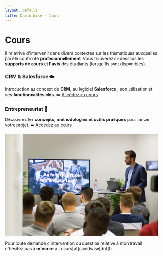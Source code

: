 ```yaml
---
layout: default
title: David Wise - Cours
---
```


<div class="post">
	<h1 class="pageTitle">Cours</h1>

<p>Il m'arrive d'intervenir dans divers contextes sur les thématiques auxquelles j'ai été confronté <b>profesionnellement</b>. Vous trouverez ci-dessous les <b>supports de cours</b> et <b>l'avis</b> des étudiants (lorsqu'ils sont disponibles). <p>

<h3> CRM & Salesforce ☁️ </h3>
  <p> Introduction au concept de <b>CRM</b>, au logiciel <b>Salesforce</b> , son utilisation et ses <b>fonctionnalités clés</b>. ➡️ <a href="/salesforce">Accédez au cours</a></p> 

 <h3> Entrepreneuriat️ 🚀</h3>

 <p>Découvrez les <b>concepts, méthodologies et outils pratiques</b> pour lancer votre projet. ➡️ <a href="/startup">Accédez au cours</a></p>

 <p> <img src="/assets/pages_images/DavidWiseStartupEMLV.JPG" alt="Crédits Devinci Startup"></p>

 <p>Pour toute demande d'intervention ou question relative à mon travail n'hésitez pas à <b>m'écrire</b> à : cours[at]davidwise[dot]fr </p>